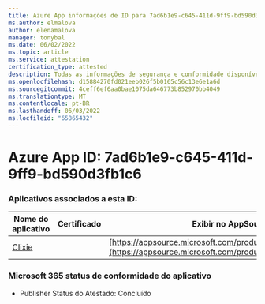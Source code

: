 ```yaml
---
title: Azure App informações de ID para 7ad6b1e9-c645-411d-9ff9-bd590d3fb1c6
ms.author: elmalova
author: elenamalova
manager: tonybal
ms.date: 06/02/2022
ms.topic: article
ms.service: attestation
certification_type: attested
description: Todas as informações de segurança e conformidade disponíveis para 7ad6b1e9-c645-411d-9ff9-bd590d3fb1c6.
ms.openlocfilehash: d15884270fd021eeb026f5b0165c56c13e6e1a6d
ms.sourcegitcommit: 4ceff6ef6aa0bae1075da646773b852970bb4049
ms.translationtype: MT
ms.contentlocale: pt-BR
ms.lasthandoff: 06/03/2022
ms.locfileid: "65865432"
---
```

# <a name="azure-app-id-7ad6b1e9-c645-411d-9ff9-bd590d3fb1c6"></a>Azure App ID: 7ad6b1e9-c645-411d-9ff9-bd590d3fb1c6


### <a name="apps-associated-with-this-id"></a>Aplicativos associados a esta ID:
| **Nome do aplicativo** | **Certificado** | **Exibir no AppSource** |
|--------------|---------------|-----------------------|
| [Clixie](../forward/WA200003880.md) |  | [https://appsource.microsoft.com/product/office/WA200003880](https://appsource.microsoft.com/product/office/WA200003880) |

### <a name="microsoft-365-app-compliance-status"></a>Microsoft 365 status de conformidade do aplicativo
- Publisher Status do Atestado: Concluído
